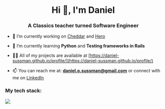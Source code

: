 <h1 align="center">Hi 👋, I'm Daniel</h1>
<h3 align="center">A Classics teacher turned Software Engineer</h3>

- 🔭 I’m currently working on [Cheddar](https://github.com/Ches-ctrl/Cheddar/) and [Hero](www.hero-app.uk)

- 🌱 I’m currently learning **Python** and **Testing frameworks in Rails**

- 👨‍💻 All of my projects are available at [https://daniel-sussman.github.io/profile/](https://daniel-sussman.github.io/profile/)

- 📫 You can reach me at: **daniel.o.sussman@gmail.com** or connect with me on [LinkedIn](https://www.linkedin.com/in/d-sussman/)

<h3 align="left">My tech stack:</h3>
<img src="https://skillicons.dev/icons?i=html,css,js,react,py,ruby,rails,figma,git,postgres" />
